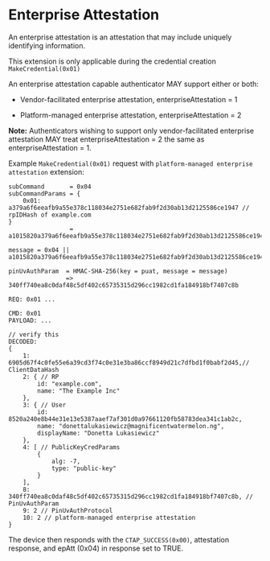 # Enterprise Attestation

An enterprise attestation is an attestation that may include uniquely identifying information. 

This extension is only applicable during the credential creation `MakeCredential(0x01) `

An enterprise attestation capable authenticator MAY support either or both:

- Vendor-facilitated enterprise attestation, enterpriseAttestation = 1

- Platform-managed enterprise attestation, enterpriseAttestation = 2

**Note:** Authenticators wishing to support only vendor-facilitated enterprise attestation MAY treat enterpriseAttestation = 2 the same as enterpriseAttestation = 1.

Example `MakeCredential(0x01)` request with `platform-managed enterprise attestation` extension:
```
subCommand       = 0x04 
subCommandParams = {
    0x01: a379a6f6eeafb9a55e378c118034e2751e682fab9f2d30ab13d2125586ce1947 // rpIDHash of example.com
} 
                 = a1015820a379a6f6eeafb9a55e378c118034e2751e682fab9f2d30ab13d2125586ce1947

message = 0x04 || a1015820a379a6f6eeafb9a55e378c118034e2751e682fab9f2d30ab13d2125586ce1947

pinUvAuthParam  = HMAC-SHA-256(key = puat, message = message)
                => 340ff740ea8c0daf48c5df402c65735315d296cc1982cd1fa184918bf7407c8b
```

```
REQ: 0x01 ...

CMD: 0x01
PAYLOAD: ...

// verify this 
DECODED: 
{
    1: 6905d67f4c0fe55e6a39cd3f74c0e31e3ba86ccf8949d21c7dfbd1f0babf2d45,// ClientDataHash
    2: { // RP
        id: "example.com",
        name: "The Example Inc"
    },
    3: { // User
        id: 8520a240e8b44e31e13e5387aaef7af301d0a97661120fb58783dea341c1ab2c, 
        name: "donettalukasiewicz@magnificentwatermelon.ng",
        displayName: "Donetta Lukasiewicz"
    },
    4: [ // PublicKeyCredParams
        {
            alg: -7,
            type: "public-key"
        }
    ],
    8: 340ff740ea8c0daf48c5df402c65735315d296cc1982cd1fa184918bf7407c8b, // PinUvAuthParam
    9: 2 // PinUvAuthProtocol
    10: 2 // platform-managed enterprise attestation
}
```

The device then responds with the `CTAP_SUCCESS(0x00)`, attestation response, and epAtt (0x04) in response set to TRUE.
